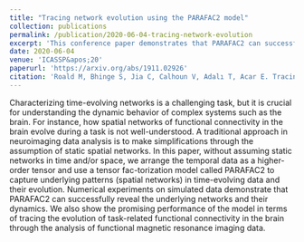 ```yaml
---
title: "Tracing network evolution using the PARAFAC2 model"
collection: publications
permalink: /publication/2020-06-04-tracing-network-evolution
excerpt: 'This conference paper demonstrates that PARAFAC2 can successfully trace network evolution from fMRI images.'
date: 2020-06-04
venue: 'ICASSP&apos;20'
paperurl: 'https://arxiv.org/abs/1911.02926'
citation: 'Roald M, Bhinge S, Jia C, Calhoun V, Adalı T, Acar E. Tracing network evolution using the parafac2 model. ICASSP 2020-2020 IEEE International Conference on Acoustics, Speech and Signal Processing (ICASSP) 2020 May 4 (pp. 1100-1104). IEEE.'
---
```


Characterizing time-evolving networks is a challenging task, but it is crucial for understanding the dynamic behavior of complex systems such as the brain. For instance, how spatial networks of functional connectivity in the brain evolve during a task is not well-understood. A traditional approach in neuroimaging data analysis is to make simplifications through the assumption of static spatial networks. In this paper, without assuming static networks in time and/or space, we arrange the temporal data as a higher-order tensor and use a tensor fac-torization model called PARAFAC2 to capture underlying patterns (spatial networks) in time-evolving data and their evolution. Numerical experiments on simulated data demonstrate that PARAFAC2 can successfully reveal the underlying networks and their dynamics. We also show the promising performance of the model in terms of tracing the evolution of task-related functional connectivity in the brain through the analysis of functional magnetic resonance imaging data.
